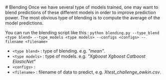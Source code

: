 # Blending
Once we have several type of models trained, one may want to blend predictions of these different models in order to improve prediction power. The most obvious type of blending is to compute the average of the model predictions.


You can run the blending script like this : 
`python blending.py --type_blend <type blend> --type_models <type models> --configs <configs> --filename <filename>`

* `<type blend>` : type of blending. e.g. *"mean"*.
* `<type models>` : type of models. e.g. *"Xgboost Xgboost Catboost ElasticNet"*
* `<configs>` : 
* `<filename>` : filename of data to predict, e.g. *Xtest_challenge_owkin.csv*.
